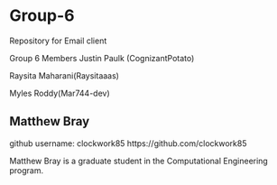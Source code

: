 # Group-6
Repository for Email client

Group 6 Members
Justin Paulk (CognizantPotato)

Raysita Maharani(Raysitaaas)

Myles Roddy(Mar744-dev)

<h2>Matthew Bray</h2>
github username: clockwork85 https://github.com/clockwork85

Matthew Bray is a graduate student in the Computational Engineering program.  
